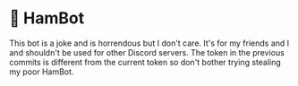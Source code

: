 # :hamster: HamBot
This bot is a joke and is horrendous but I don't care. It's for my friends and I and shouldn't be used for other Discord servers. The token in the previous commits is different from the current token so don't bother trying stealing my poor HamBot.
